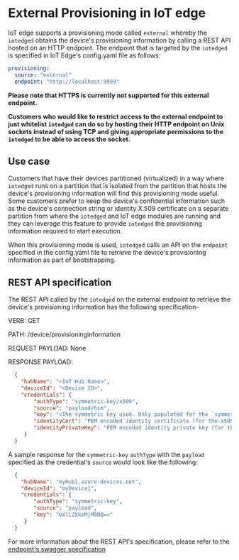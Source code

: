 # External Provisioning in IoT edge

IoT edge supports a provisioning mode called `external` whereby the `iotedged` obtains the device's provisioning information by calling a REST API hosted on an HTTP endpoint.
The endpoint that is targeted by the `iotedged` is specified in IoT Edge's config.yaml file as follows:

```yaml
provisioning:
  source: "external"
  endpoint: "http://localhost:9999"
```

**Please note that HTTPS is currently not supported for this external endpoint.**

**Customers who would like to restrict access to the external endpoint to just whitelist `iotedged` can do so by hosting their HTTP endpoint on Unix sockets instead of using TCP and giving appropriate permissions to the `iotedged` to be able to access the socket.**

## Use case

Customers that have their devices partitioned (virtualized) in a way where `iotedged` runs on a partition that is isolated from the partition that hosts the device's provisioning information will
find this provisioning mode useful. Some customers prefer to keep the device's confidential information such as the device's connection string or identity X.509 certificate on a separate partition from where the
`iotedged` and IoT edge modules are running and they can leverage this feature to provide `iotedged` the provisioning information required to start execution.

When this provisioning mode is used, `iotedged` calls an API on the `endpoint` specified in the config.yaml file to retrieve the device's provisioning information as part of bootstrapping.

## REST API specification

The REST API called by the `iotedged` on the external endpoint to retrieve the device's provisioning information has the following specification-

VERB: GET

PATH: /device/provisioninginformation

REQUEST PAYLOAD: None

RESPONSE PAYLOAD:

```json
  {
	"hubName": "<IoT Hub Name>",
	"deviceId": "<Device ID>",
	"credentials": {
		"authType": "symmetric-key/x509",
		"source": "payload/hsm",
		"key": "<The symmetric key used. Only populated for the `symmetric-key` authType>",
		"identityCert": "PEM encoded identity certificate (for the x509 and payload mode) in base64 representation/Path to identity certificate (for the x509 and hsm mode)",
		"identityPrivateKey": "PEM encoded identity private key (for the x509 and payload mode) in base64 representation/Path to identity private key (for the x509 and hsm mode)"
     }
  }
```

A sample response for the `symmetric-key` `authType` with the `payload` specified as the credential's `source` would look like the following:

```json
  {
	"hubName": "myHub1.azure-devices.net",
	"deviceId": "myDevice1",
	"credentials": {
		"authType": "symmetric-key",
		"source": "payload",
		"key": "bXlLZXkxMjM0NQ=="
     }
  }
```

For more information about the REST API's specification, please refer to the [endpoint's swagger specification](..\edgelet\api\externalProvisioningVersion_2019_04_10.yaml)